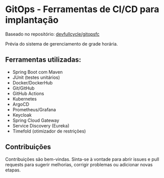 # GitOps - Ferramentas de CI/CD para implantação 

Baseado no repositório: [devfullcycle/gitopsfc](https://github.com/devfullcycle/gitopsfc)

Prévia do sistema de gerenciamento de grade horária.

## Ferramentas utilizadas:
- Spring Boot com Maven
- JUnit (testes unitários)
- Docker/DockerHub
- Git/GitHub
- GitHub Actions
- Kubernetes
- ArgoCD
- Prometheus/Grafana
- Keycloak
- Spring Cloud Gateway
- Service Discovery (Eureka)
- Timefold (otimizador de restrições)
## Contribuições

Contribuições são bem-vindas. Sinta-se à vontade para abrir issues e pull requests para sugerir melhorias, corrigir problemas ou adicionar novas etapas.